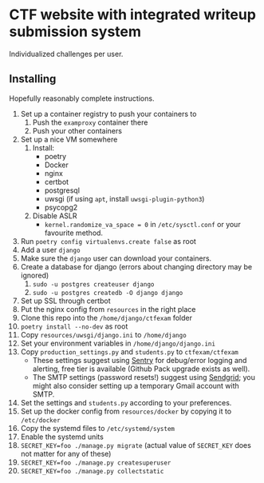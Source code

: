 # CTF website with integrated writeup submission system

Individualized challenges per user.

## Installing

Hopefully reasonably complete instructions.

1. Set up a container registry to push your containers to
    1. Push the `examproxy` container there
    1. Push your other containers
2. Set up a nice VM somewhere
    1. Install:
        * poetry
        * Docker
        * nginx
        * certbot
        * postgresql
        * uwsgi  (if using `apt`, install `uwsgi-plugin-python3`)
        * psycopg2
    2. Disable ASLR
        * `kernel.randomize_va_space = 0` in `/etc/sysctl.conf` or your favourite method.
2. Run ``poetry config virtualenvs.create false`` as root
3. Add a user ``django``
3. Make sure the `django` user can download your containers.
4. Create a database for django (errors about changing directory may be ignored)
    1. ``sudo -u postgres createuser django``
    1. ``sudo -u postgres createdb -O django django``
5. Set up SSL through certbot
6. Put the nginx config from `resources` in the right place
7. Clone this repo into the `/home/django/ctfexam` folder
8. ``poetry install --no-dev`` as root
9. Copy ``resources/uwsgi/django.ini`` to ``/home/django``
10. Set your environment variables in ``/home/django/django.ini``
11. Copy ``production_settings.py`` and ``students.py`` to ``ctfexam/ctfexam``
    * These settings suggest using [Sentry](https://sentry.io) for debug/error logging and alerting, free tier is available (Github Pack upgrade exists as well).
    * The SMTP settings (password resets!) suggest using [Sendgrid](https://sendgrid.net); you might also consider setting up a temporary Gmail account with SMTP.
12. Set the settings and ``students.py`` according to your preferences.
13. Set up the docker config from ``resources/docker`` by copying it to ``/etc/docker``
14. Copy the systemd files to `/etc/systemd/system`
15. Enable the systemd units
16. ``SECRET_KEY=foo ./manage.py migrate``  (actual value of `SECRET_KEY` does not matter for any of these)
17. ``SECRET_KEY=foo ./manage.py createsuperuser``
18. ``SECRET_KEY=foo ./manage.py collectstatic``
